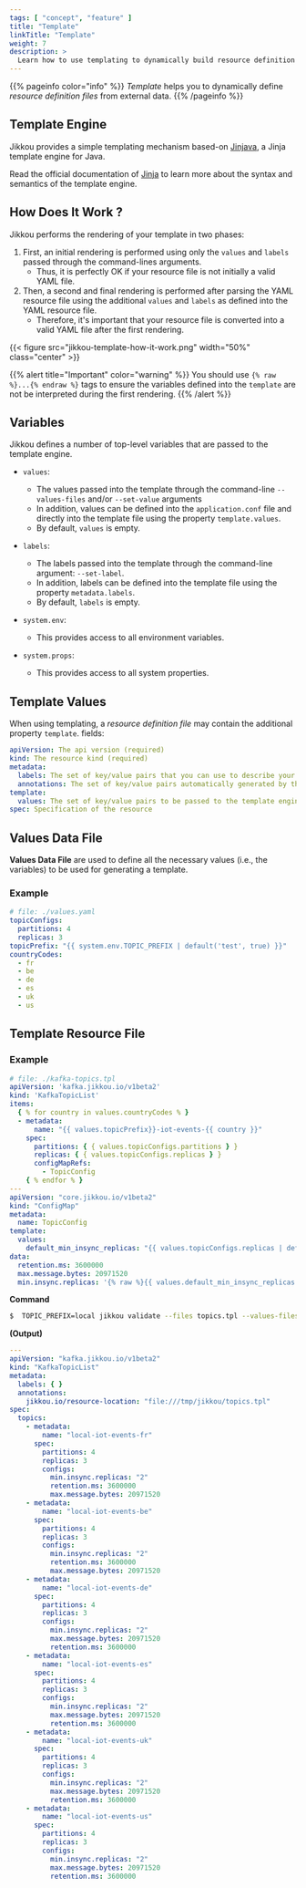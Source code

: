 ```yaml
---
tags: [ "concept", "feature" ]
title: "Template"
linkTitle: "Template"
weight: 7
description: >
  Learn how to use templating to dynamically build resource definition files.
---
```


{{% pageinfo color="info" %}}
_Template_ helps you to dynamically define _resource definition files_  from external data.
{{% /pageinfo %}}

## Template Engine

Jikkou provides a simple templating mechanism based-on [Jinjava](https://github.com/HubSpot/jinjava), a Jinja template
engine for Java.

Read the official documentation of [Jinja](https://jinja.palletsprojects.com/en/3.1.x/templates/#base-template) to learn
more about the syntax and semantics of the template engine.

## How Does It Work ?

Jikkou performs the rendering of your template in two phases:

1. First, an initial rendering is performed using only the `values` and `labels` passed through the command-lines
   arguments.
    * Thus, it is perfectly OK if your resource file is not initially a valid YAML file.
2. Then, a second and final rendering is performed after parsing the YAML resource file using the additional `values`
   and `labels` as defined into the YAML resource file.
    * Therefore, it's important that your resource file is converted into a valid YAML file after the first rendering.

{{< figure src="jikkou-template-how-it-work.png" width="50%" class="center" >}}

{{% alert title="Important" color="warning" %}}
You should use `{% raw %}...{% endraw %}` tags to ensure the variables defined into the `template` are not be
interpreted during the first rendering.
{{% /alert %}}

## Variables

Jikkou defines a number of top-level variables that are passed to the template engine.

* `values`:
    * The values passed into the template through the command-line  `--values-files` and/or `--set-value` arguments
    * In addition, values can be defined into the `application.conf` file and directly into the template file using the
      property `template.values`.
    * By default, `values` is empty.


* `labels`:
    * The labels passed into the template through the command-line argument: `--set-label`.
    * In addition, labels can be defined into the template file using the property `metadata.labels`.
    * By default, `labels` is empty.


* `system.env`:
    * This provides access to all environment variables.


* `system.props`:
    * This provides access to all system properties.

## Template Values

When using templating, a _resource definition file_ may contain the additional property `template`.
fields:

```yaml
apiVersion: The api version (required)
kind: The resource kind (required)
metadata:
  labels: The set of key/value pairs that you can use to describe your resource file (optional)
  annotations: The set of key/value pairs automatically generated by the tool (optional)
template:
  values: The set of key/value pairs to be passed to the template engine (optional)
spec: Specification of the resource
```

## Values Data File

**Values Data File** are used to define all the necessary values (i.e., the variables) to be used for generating a template.

### Example

```yaml
# file: ./values.yaml
topicConfigs:
  partitions: 4
  replicas: 3
topicPrefix: "{{ system.env.TOPIC_PREFIX | default('test', true) }}"
countryCodes:
  - fr
  - be
  - de
  - es
  - uk
  - us
```

## Template Resource File

### Example

```yaml
# file: ./kafka-topics.tpl
apiVersion: 'kafka.jikkou.io/v1beta2'
kind: 'KafkaTopicList'
items:
  { % for country in values.countryCodes % }
  - metadata:
      name: "{{ values.topicPrefix}}-iot-events-{{ country }}"
    spec:
      partitions: { { values.topicConfigs.partitions } }
      replicas: { { values.topicConfigs.replicas } }
      configMapRefs:
        - TopicConfig
    { % endfor % }
---
apiVersion: "core.jikkou.io/v1beta2"
kind: "ConfigMap"
metadata:
  name: TopicConfig
template:
  values:
    default_min_insync_replicas: "{{ values.topicConfigs.replicas | default(3, true) | int | add(-1) }}"
data:
  retention.ms: 3600000
  max.message.bytes: 20971520
  min.insync.replicas: '{% raw %}{{ values.default_min_insync_replicas }}{% endraw %}'
```

**Command**

```bash
$  TOPIC_PREFIX=local jikkou validate --files topics.tpl --values-files values.yaml 
```

**(Output)**

```yaml
---
apiVersion: "kafka.jikkou.io/v1beta2"
kind: "KafkaTopicList"
metadata:
  labels: { }
  annotations:
    jikkou.io/resource-location: "file:///tmp/jikkou/topics.tpl"
spec:
  topics:
    - metadata:
        name: "local-iot-events-fr"
      spec:
        partitions: 4
        replicas: 3
        configs:
          min.insync.replicas: "2"
          retention.ms: 3600000
          max.message.bytes: 20971520
    - metadata:
        name: "local-iot-events-be"
      spec:
        partitions: 4
        replicas: 3
        configs:
          min.insync.replicas: "2"
          retention.ms: 3600000
          max.message.bytes: 20971520
    - metadata:
        name: "local-iot-events-de"
      spec:
        partitions: 4
        replicas: 3
        configs:
          min.insync.replicas: "2"
          max.message.bytes: 20971520
          retention.ms: 3600000
    - metadata:
        name: "local-iot-events-es"
      spec:
        partitions: 4
        replicas: 3
        configs:
          min.insync.replicas: "2"
          max.message.bytes: 20971520
          retention.ms: 3600000
    - metadata:
        name: "local-iot-events-uk"
      spec:
        partitions: 4
        replicas: 3
        configs:
          min.insync.replicas: "2"
          max.message.bytes: 20971520
          retention.ms: 3600000
    - metadata:
        name: "local-iot-events-us"
      spec:
        partitions: 4
        replicas: 3
        configs:
          min.insync.replicas: "2"
          max.message.bytes: 20971520
          retention.ms: 3600000
```
